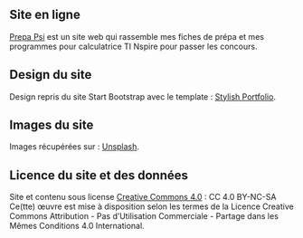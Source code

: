 ## Site en ligne
[Prepa Psi](http://prepa.psi.free.fr) est un site web qui rassemble mes fiches de prépa et mes programmes pour calculatrice TI Nspire pour passer les concours.

## Design du site
Design repris du site Start Bootstrap avec le template : [Stylish Portfolio](https://startbootstrap.com/theme/stylish-portfolio/).

## Images du site
Images récupérées sur : [Unsplash](https://unsplash.com/).


## Licence du site et des données
Site et contenu sous license [Creative Commons 4.0](https://creativecommons.org/licenses/by-nc-sa/4.0/) : CC 4.0 BY-NC-SA
Ce(tte) œuvre est mise à disposition selon les termes de la Licence Creative Commons Attribution - Pas d’Utilisation Commerciale - Partage dans les Mêmes Conditions 4.0 International.